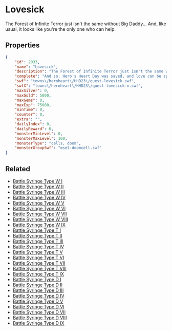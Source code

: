 # Lovesick

The Forest of Infinite Terror just isn't the same without Big Daddy... And, like usual, it looks like you're the only one who can help.

## Properties

```json
{
    "id": 2033,
    "name": "Lovesick",
    "description": "The Forest of Infinite Terror just isn't the same without Big Daddy... And, like usual, it looks like you're the only one who can help.",
    "complete": "And so, Hero's Heart Day was saved, and love can be spread to all once more!",
    "swf": "towns\/heroheart\/HHD23\/quest-lovesick.swf",
    "swfX": "towns\/heroheart\/HHD23\/quest-lovesick-x.swf",
    "maxSilver": 0,
    "maxGold": 5000,
    "maxGems": 0,
    "maxExp": 75000,
    "minTime": 0,
    "counter": 0,
    "extra": "",
    "dailyIndex": 0,
    "dailyReward": 0,
    "monsterMinLevel": 0,
    "monsterMaxLevel": 100,
    "monsterType": "cells, doom",
    "monsterGroupSwf": "mset-doomcell.swf"
}
```

## Related

- [Battle Syringe Type W I](../items/21427-battle-syringe-type-w-i.md)
- [Battle Syringe Type W II](../items/21428-battle-syringe-type-w-ii.md)
- [Battle Syringe Type W III](../items/21429-battle-syringe-type-w-iii.md)
- [Battle Syringe Type W IV](../items/21430-battle-syringe-type-w-iv.md)
- [Battle Syringe Type W V](../items/21431-battle-syringe-type-w-v.md)
- [Battle Syringe Type W VI](../items/21432-battle-syringe-type-w-vi.md)
- [Battle Syringe Type W VII](../items/21433-battle-syringe-type-w-vii.md)
- [Battle Syringe Type W VIII](../items/21434-battle-syringe-type-w-viii.md)
- [Battle Syringe Type W IX](../items/21435-battle-syringe-type-w-ix.md)
- [Battle Syringe Type T I](../items/21436-battle-syringe-type-t-i.md)
- [Battle Syringe Type T II](../items/21437-battle-syringe-type-t-ii.md)
- [Battle Syringe Type T III](../items/21438-battle-syringe-type-t-iii.md)
- [Battle Syringe Type T IV](../items/21439-battle-syringe-type-t-iv.md)
- [Battle Syringe Type T V](../items/21440-battle-syringe-type-t-v.md)
- [Battle Syringe Type T VI](../items/21441-battle-syringe-type-t-vi.md)
- [Battle Syringe Type T VII](../items/21442-battle-syringe-type-t-vii.md)
- [Battle Syringe Type T VIII](../items/21443-battle-syringe-type-t-viii.md)
- [Battle Syringe Type T IX](../items/21444-battle-syringe-type-t-ix.md)
- [Battle Syringe Type D I](../items/21445-battle-syringe-type-d-i.md)
- [Battle Syringe Type D II](../items/21446-battle-syringe-type-d-ii.md)
- [Battle Syringe Type D III](../items/21447-battle-syringe-type-d-iii.md)
- [Battle Syringe Type D IV](../items/21448-battle-syringe-type-d-iv.md)
- [Battle Syringe Type D V](../items/21449-battle-syringe-type-d-v.md)
- [Battle Syringe Type D VI](../items/21450-battle-syringe-type-d-vi.md)
- [Battle Syringe Type D VII](../items/21451-battle-syringe-type-d-vii.md)
- [Battle Syringe Type D VIII](../items/21452-battle-syringe-type-d-viii.md)
- [Battle Syringe Type D IX](../items/21453-battle-syringe-type-d-ix.md)

